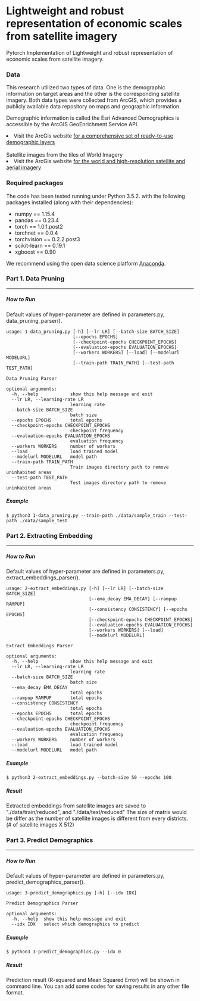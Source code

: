 # Lightweight and robust representation of economic scales from satellite imagery

Pytorch Implementation of Lightweight and robust representation of economic scales from satellite imagery.

### Data

This research utilized two types of data. One is the demographic information on target areas and the other is the corresponding satellite imagery. Both data types were collected from ArcGIS, which provides a publicly available data repository on maps and geographic information.

Demographic information is called the Esri Advanced Demographics is accessible by the ArcGIS GeoEnrichment Service API.
<li>Visit the ArcGis website <a href="https://doc.arcgis.com/en/Esri-demographics/data/global-intro.htm" rel="nofollow">for a comprehensive set of ready-to-use demographic layers</a></li>
<br>
Satellite images from the tiles of World Imagery
<li>Visit the ArcGis website <a href="https://www.arcgis.com/home/item.html?id=10df2279f9684e4a9f6a7f08febac2a9/" rel="nofollow">for the world and high-resolution satellite and aerial imagery</a></li>


### Required packages
The code has been tested running under Python 3.5.2. with the following packages installed (along with their dependencies):

- numpy == 1.15.4
- pandas == 0.23.4
- torch == 1.0.1.post2
- torchnet == 0.0.4
- torchvision == 0.2.2.post3
- scikit-learn == 0.19.1
- xgboost == 0.90

<p>We recommend using the open data science platform <a href="https://www.continuum.io/downloads" rel="nofollow">Anaconda</a>.</p>


### Part 1. Data Pruning
* * *
##### How to Run
Default values of hyper-parameter are defined in parameters.py, data_pruning_parser().

```
usage: 1-data_pruning.py [-h] [--lr LR] [--batch-size BATCH_SIZE]
                         [--epochs EPOCHS]
                         [--checkpoint-epochs CHECKPOINT_EPOCHS]
                         [--evaluation-epochs EVALUATION_EPOCHS]
                         [--workers WORKERS] [--load] [--modelurl MODELURL]
                         [--train-path TRAIN_PATH] [--test-path TEST_PATH]

Data Pruning Parser

optional arguments:
  -h, --help            show this help message and exit
  --lr LR, --learning-rate LR
                        learning rate
  --batch-size BATCH_SIZE
                        batch size
  --epochs EPOCHS       total epochs
  --checkpoint-epochs CHECKPOINT_EPOCHS
                        checkpoint frequency
  --evaluation-epochs EVALUATION_EPOCHS
                        evaluation frequency
  --workers WORKERS     number of workers
  --load                load trained model
  --modelurl MODELURL   model path
  --train-path TRAIN_PATH
                        Train images directory path to remove uninhabited areas
  --test-path TEST_PATH
                        Test images directory path to remove uninhabited areas
```

##### Example
```                  
$ python3 1-data_pruning.py --train-path ./data/sample_train --test-path ./data/sample_test 
``` 





### Part 2. Extracting Embedding
* * *
##### How to Run
Default values of hyper-parameter are defined in parameters.py, extract_embeddings_parser().

```
usage: 2-extract_embeddings.py [-h] [--lr LR] [--batch-size BATCH_SIZE]
                               [--ema_decay EMA_DECAY] [--rampup RAMPUP]
                               [--consistency CONSISTENCY] [--epochs EPOCHS]
                               [--checkpoint-epochs CHECKPOINT_EPOCHS]
                               [--evaluation-epochs EVALUATION_EPOCHS]
                               [--workers WORKERS] [--load]
                               [--modelurl MODELURL]

Extract Embeddings Parser

optional arguments:
  -h, --help            show this help message and exit
  --lr LR, --learning-rate LR
                        learning rate
  --batch-size BATCH_SIZE
                        batch size
  --ema_decay EMA_DECAY
                        total epochs
  --rampup RAMPUP       total epochs
  --consistency CONSISTENCY
                        total epochs
  --epochs EPOCHS       total epochs
  --checkpoint-epochs CHECKPOINT_EPOCHS
                        checkpoint frequency
  --evaluation-epochs EVALUATION_EPOCHS
                        evaluation frequency
  --workers WORKERS     number of workers
  --load                load trained model
  --modelurl MODELURL   model path

```

##### Example
```
$ python3 2-extract_embeddings.py --batch-size 50 --epochs 100
```

##### Result
Extracted embeddings from satellite images are saved to "./data/train/reduced", and "./data/test/reduced"
The size of matrix would be differ as the number of satellite images is different from every districts. (# of satellite images X 512)



### Part 3. Predict Demographics
* * *
##### How to Run
Default values of hyper-parameter are defined in parameters.py, predict_demographics_parser().

```
usage: 3-predict_demographics.py [-h] [--idx IDX]

Predict Demographics Parser

optional arguments:
  -h, --help  show this help message and exit
  --idx IDX   select which demographics to predict
```

##### Example
```
$ python3 3-predict_demographics.py --idx 0
```

##### Result
Prediction result (R-squared and Mean Squared Error) will be shown in command line. 
You can add some codes for saving results in any other file format.
